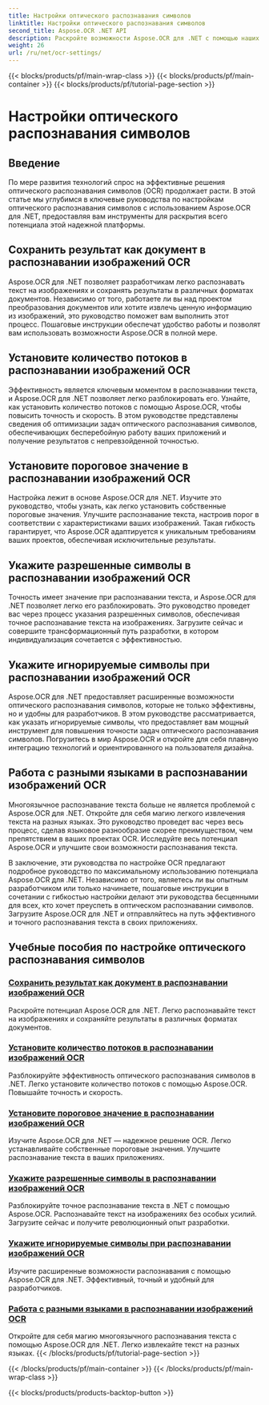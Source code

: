 ```yaml
---
title: Настройки оптического распознавания символов
linktitle: Настройки оптического распознавания символов
second_title: Aspose.OCR .NET API
description: Раскройте возможности Aspose.OCR для .NET с помощью наших руководств по настройке OCR. Узнайте, как повысить точность, скорость и настройку распознавания текста на изображениях.
weight: 26
url: /ru/net/ocr-settings/
---
```


{{< blocks/products/pf/main-wrap-class >}}
{{< blocks/products/pf/main-container >}}
{{< blocks/products/pf/tutorial-page-section >}}

# Настройки оптического распознавания символов


## Введение

По мере развития технологий спрос на эффективные решения оптического распознавания символов (OCR) продолжает расти. В этой статье мы углубимся в ключевые руководства по настройкам оптического распознавания символов с использованием Aspose.OCR для .NET, предоставляя вам инструменты для раскрытия всего потенциала этой надежной платформы.

## Сохранить результат как документ в распознавании изображений OCR

Aspose.OCR для .NET позволяет разработчикам легко распознавать текст на изображениях и сохранять результаты в различных форматах документов. Независимо от того, работаете ли вы над проектом преобразования документов или хотите извлечь ценную информацию из изображений, это руководство поможет вам выполнить этот процесс. Пошаговые инструкции обеспечат удобство работы и позволят вам использовать возможности Aspose.OCR в полной мере.

## Установите количество потоков в распознавании изображений OCR

Эффективность является ключевым моментом в распознавании текста, и Aspose.OCR для .NET позволяет легко разблокировать его. Узнайте, как установить количество потоков с помощью Aspose.OCR, чтобы повысить точность и скорость. В этом руководстве представлены сведения об оптимизации задач оптического распознавания символов, обеспечивающих бесперебойную работу ваших приложений и получение результатов с непревзойденной точностью.

## Установите пороговое значение в распознавании изображений OCR

Настройка лежит в основе Aspose.OCR для .NET. Изучите это руководство, чтобы узнать, как легко установить собственные пороговые значения. Улучшите распознавание текста, настроив порог в соответствии с характеристиками ваших изображений. Такая гибкость гарантирует, что Aspose.OCR адаптируется к уникальным требованиям ваших проектов, обеспечивая исключительные результаты.

## Укажите разрешенные символы в распознавании изображений OCR

Точность имеет значение при распознавании текста, и Aspose.OCR для .NET позволяет легко его разблокировать. Это руководство проведет вас через процесс указания разрешенных символов, обеспечивая точное распознавание текста на изображениях. Загрузите сейчас и совершите трансформационный путь разработки, в котором индивидуализация сочетается с эффективностью.

## Укажите игнорируемые символы при распознавании изображений OCR

Aspose.OCR для .NET предоставляет расширенные возможности оптического распознавания символов, которые не только эффективны, но и удобны для разработчиков. В этом руководстве рассматривается, как указать игнорируемые символы, что предоставляет вам мощный инструмент для повышения точности задач оптического распознавания символов. Погрузитесь в мир Aspose.OCR и откройте для себя плавную интеграцию технологий и ориентированного на пользователя дизайна.

## Работа с разными языками в распознавании изображений OCR

Многоязычное распознавание текста больше не является проблемой с Aspose.OCR для .NET. Откройте для себя магию легкого извлечения текста на разных языках. Это руководство проведет вас через весь процесс, сделав языковое разнообразие скорее преимуществом, чем препятствием в ваших проектах OCR. Исследуйте весь потенциал Aspose.OCR и улучшите свои возможности распознавания текста.

В заключение, эти руководства по настройке OCR предлагают подробное руководство по максимальному использованию потенциала Aspose.OCR для .NET. Независимо от того, являетесь ли вы опытным разработчиком или только начинаете, пошаговые инструкции в сочетании с гибкостью настройки делают эти руководства бесценными для всех, кто хочет преуспеть в оптическом распознавании символов. Загрузите Aspose.OCR для .NET и отправляйтесь на путь эффективного и точного распознавания текста в своих приложениях.
## Учебные пособия по настройке оптического распознавания символов
### [Сохранить результат как документ в распознавании изображений OCR](./save-result-as-document/)
Раскройте потенциал Aspose.OCR для .NET. Легко распознавайте текст на изображениях и сохраняйте результаты в различных форматах документов.
### [Установите количество потоков в распознавании изображений OCR](./set-threads-count/)
Разблокируйте эффективность оптического распознавания символов в .NET. Легко установите количество потоков с помощью Aspose.OCR. Повышайте точность и скорость.
### [Установите пороговое значение в распознавании изображений OCR](./set-threshold-value/)
Изучите Aspose.OCR для .NET — надежное решение OCR. Легко устанавливайте собственные пороговые значения. Улучшите распознавание текста в ваших приложениях.
### [Укажите разрешенные символы в распознавании изображений OCR](./specify-allowed-characters/)
Разблокируйте точное распознавание текста в .NET с помощью Aspose.OCR. Распознавайте текст на изображениях без особых усилий. Загрузите сейчас и получите революционный опыт разработки.
### [Укажите игнорируемые символы при распознавании изображений OCR](./specify-ignored-characters/)
Изучите расширенные возможности распознавания с помощью Aspose.OCR для .NET. Эффективный, точный и удобный для разработчиков.
### [Работа с разными языками в распознавании изображений OCR](./working-with-different-languages/)
Откройте для себя магию многоязычного распознавания текста с помощью Aspose.OCR для .NET. Легко извлекайте текст на разных языках.
{{< /blocks/products/pf/tutorial-page-section >}}

{{< /blocks/products/pf/main-container >}}
{{< /blocks/products/pf/main-wrap-class >}}

{{< blocks/products/products-backtop-button >}}
